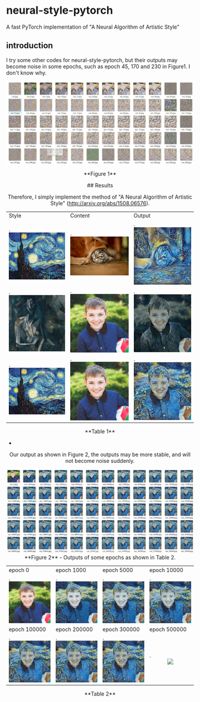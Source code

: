 # neural-style-pytorch
A fast PyTorch implementation of "A Neural Algorithm of Artistic Style"

## introduction

I try some other codes for neural-style-pytorch, but their outputs may become noise in some epochs, such as epoch 45, 170 and 230 in Figure1. I don't know why.  

<div align=center>  <img src="https://github.com/SwordHolderSH/neural-style-pytorch/blob/master/demos/output.png" width="900" />        
<p align="center">**Figure 1**</p>



<p align="leftr">## Results</p>


Therefore, I simply implement the method of "A Neural Algorithm of Artistic Style" (http://arxiv.org/abs/1508.06576).
 <table>
 <tr>
   <td>Style</td><td>Content</td><td>Output</td>
 </tr>
 <tr>
   <td>.<div align=center><img src="https://github.com/SwordHolderSH/neural-style-pytorch/blob/master/style/s.jpg" width="200" /></td>
   <td>.<div align=center><img src="https://github.com/SwordHolderSH/neural-style-pytorch/blob/master/content/dog_cat.jpg" width="200" />      </td>
   <td>.<div align=center><img src="https://github.com/SwordHolderSH/neural-style-pytorch/blob/master/demos/out_27000.jpg" width="200" /></td>
 </tr>
  
   <tr>
   <td>.<div align=center><img src="https://github.com/SwordHolderSH/neural-style-pytorch/blob/master/style/picasso.jpg" width="200" /></td>
   <td>.<div align=center><img src="https://github.com/SwordHolderSH/neural-style-pytorch/blob/master/demos/out_0.jpg" width="200" />      </td>
   <td>.<div align=center><img src="https://github.com/SwordHolderSH/neural-style-pytorch/blob/master/demos/out_73000.jpg" width="200" /></td>
 </tr>
<tr>
   <td>.<div align=center><img src="https://github.com/SwordHolderSH/neural-style-pytorch/blob/master/style/s.jpg" width="200" /></td>
   <td>.<div align=center><img src="https://github.com/SwordHolderSH/neural-style-pytorch/blob/master/demos/test/out_0.jpg" width="200" />      </td>
   <td>.<div align=center><img src="https://github.com/SwordHolderSH/neural-style-pytorch/blob/master/demos/test/out_300000.jpg" width="200" /></td>
 </tr>
 </table>
   **Table 1**

-
Our output as shown in Figure 2, the outputs may be more stable, and will not become noise suddenly.

<div align=center>  <img src="https://github.com/SwordHolderSH/neural-style-pytorch/blob/master/demos/my_output.jpg" width="900" />
                                                          **Figure 2**
-
Outputs of some epochs as shown in Table 2.
   
 <table>
 <tr>
   <td>epoch 0</td><td>epoch 1000</td><td>epoch 5000</td><td>epoch 10000</td>
 </tr>
  
  <tr>
   <td>.<div align=center><img src="https://github.com/SwordHolderSH/neural-style-pytorch/blob/master/demos/test/out_0.jpg" width="200" /></td><td>.<div align=center><img src="https://github.com/SwordHolderSH/neural-style-pytorch/blob/master/demos/test/out_1000.jpg" width="200" /></td><td>.<div align=center><img src="https://github.com/SwordHolderSH/neural-style-pytorch/blob/master/demos/test/out_5000.jpg" width="200" /></td><td>.<div align=center><img src="https://github.com/SwordHolderSH/neural-style-pytorch/blob/master/demos/test/out_10000.jpg" width="200" /></td>
 </tr>

 <tr>
   <td>epoch 100000</td><td>epoch 200000</td><td>epoch 300000</td><td>epoch 500000</td>
 </tr>
   <tr>
   <td>.<div align=center><img src="https://github.com/SwordHolderSH/neural-style-pytorch/blob/master/demos/test/out_100000.jpg" width="200" /></td><td>.<div align=center><img src="https://github.com/SwordHolderSH/neural-style-pytorch/blob/master/demos/test/out_200000.jpg" width="200" /></td><td>.<div align=center><img src="https://github.com/SwordHolderSH/neural-style-pytorch/blob/master/demos/test/out_300000.jpg" width="200" /></td><td>.<div align=center><img src="https://github.com/SwordHolderSH/neural-style-pytorch/blob/master/demos/test/out_500000.jpg" width="200" /></td>
 </tr> 
 </table>
                                           **Table 2**

